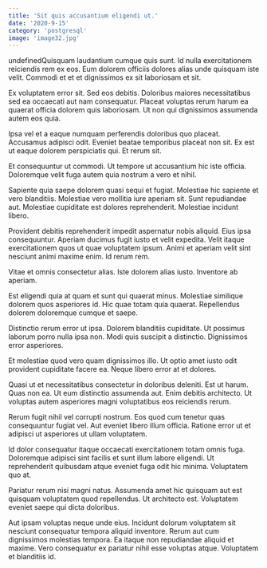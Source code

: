 ```yaml
---
title: 'Sit quis accusantium eligendi ut.'
date: '2020-9-15'
category: 'postgresql'
image: 'image32.jpg'
---
```


undefinedQuisquam laudantium cumque quis sunt. Id nulla exercitationem reiciendis rem ex eos. Eum dolorem officiis dolores alias unde quisquam iste velit. Commodi et et et dignissimos ex sit laboriosam et sit.
 Ex voluptatem error sit. Sed eos debitis. Doloribus maiores necessitatibus sed ea occaecati aut nam consequatur. Placeat voluptas rerum harum ea quaerat officia dolorem quis laboriosam. Ut non qui dignissimos assumenda autem eos quia.
 Ipsa vel et a eaque numquam perferendis doloribus quo placeat. Accusamus adipisci odit. Eveniet beatae temporibus placeat non sit. Ex est ut eaque dolorem perspiciatis qui. Et rerum sit.

Et consequuntur ut commodi. Ut tempore ut accusantium hic iste officia. Doloremque velit fuga autem quia nostrum a vero et nihil.
 Sapiente quia saepe dolorem quasi sequi et fugiat. Molestiae hic sapiente et vero blanditiis. Molestiae vero mollitia iure aperiam sit. Sunt repudiandae aut. Molestiae cupiditate est dolores reprehenderit. Molestiae incidunt libero.
 Provident debitis reprehenderit impedit aspernatur nobis aliquid. Eius ipsa consequuntur. Aperiam ducimus fugit iusto et velit expedita. Velit itaque exercitationem quos ut quae voluptatem ipsum. Animi et aperiam velit sint nesciunt animi maxime enim. Id rerum rem.

Vitae et omnis consectetur alias. Iste dolorem alias iusto. Inventore ab aperiam.
 Est eligendi quia at quam et sunt qui quaerat minus. Molestiae similique dolorem quos asperiores id. Hic quae totam quia quaerat. Repellendus dolorem doloremque cumque et saepe.
 Distinctio rerum error ut ipsa. Dolorem blanditiis cupiditate. Ut possimus laborum porro nulla ipsa non. Modi quis suscipit a distinctio. Dignissimos error asperiores.

Et molestiae quod vero quam dignissimos illo. Ut optio amet iusto odit provident cupiditate facere ea. Neque libero error at et dolores.
 Quasi ut et necessitatibus consectetur in doloribus deleniti. Est ut harum. Quas non ea. Ut eum distinctio assumenda aut. Enim debitis architecto. Ut voluptas autem asperiores magni voluptatibus eos reiciendis rerum.
 Rerum fugit nihil vel corrupti nostrum. Eos quod cum tenetur quas consequuntur fugiat vel. Aut eveniet libero illum officia. Ratione error ut et adipisci ut asperiores ut ullam voluptatem.

Id dolor consequatur itaque occaecati exercitationem totam omnis fuga. Doloremque adipisci sint facilis et sunt illum labore eligendi. Ut reprehenderit quibusdam atque eveniet fuga odit hic minima. Voluptatem quo at.
 Pariatur rerum nisi magni natus. Assumenda amet hic quisquam aut est quisquam voluptatem quod repellendus. Ut architecto est. Voluptatem eveniet saepe qui dicta doloribus.
 Aut ipsam voluptas neque unde eius. Incidunt dolorum voluptatem sit nesciunt consequatur tempora aliquid inventore. Rerum aut cum dignissimos molestias tempora. Ea itaque non repudiandae aliquid et maxime. Vero consequatur ex pariatur nihil esse voluptas atque. Voluptatem et blanditiis id.


